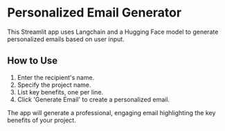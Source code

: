 # Personalized Email Generator

This Streamlit app uses Langchain and a Hugging Face model to generate personalized emails based on user input.

## How to Use

1. Enter the recipient's name.
2. Specify the project name.
3. List key benefits, one per line.
4. Click 'Generate Email' to create a personalized email.

The app will generate a professional, engaging email highlighting the key benefits of your project.